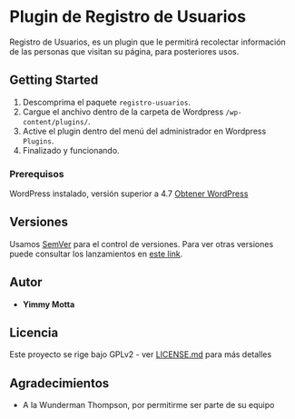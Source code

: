 # Plugin de Registro de Usuarios

Registro de Usuarios, es un plugin que le permitirá recolectar información de las personas que visitan su página, para posteriores usos.

## Getting Started

1. Descomprima el paquete `registro-usuarios`.
2. Cargue el anchivo dentro de la carpeta de Wordpress `/wp-content/plugins/`.
3. Active el plugin dentro del menú del administrador en Wordpress `Plugins`.
4. Finalizado y funcionando.

### Prerequisos

WordPress instalado, versión superior a 4.7
[Obtener WordPress](https://wordpress.org/download/ "Obtener WordPress")

## Versiones

Usamos [SemVer](http://semver.org/) para el control de versiones. Para ver otras versiones puede consultar los lanzamientos en [este link](https://github.com/Mx8LIVE/registro-usuarios/tags). 

## Autor

* **Yimmy Motta** 

## Licencia

Este proyecto se rige bajo GPLv2 - ver [LICENSE.md](LICENSE.md) para más detalles

## Agradecimientos

* A la Wunderman Thompson, por permitirme ser parte de su equipo
